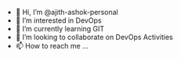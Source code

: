 - 👋 Hi, I’m @ajith-ashok-personal
- 👀 I’m interested in DevOps
- 🌱 I’m currently learning GIT
- 💞️ I’m looking to collaborate on DevOps Activities
- 📫 How to reach me ...

<!---
ajith-ashok-personal/ajith-ashok-personal is a ✨ special ✨ repository because its `README.md` (this file) appears on your GitHub profile.
You can click the Preview link to take a look at your changes.
--->
